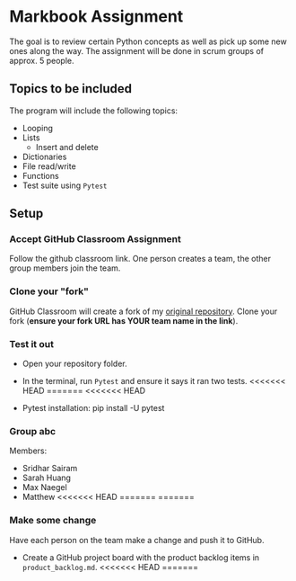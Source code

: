 # Markbook Assignment
The goal is to review certain Python concepts as well as pick up some new ones along the way. The assignment will be done in scrum groups of approx. 5 people.

## Topics to be included
The program will include the following topics:
- Looping
- Lists
  - Insert and delete
- Dictionaries
- File read/write
- Functions
- Test suite using `Pytest`


## Setup
### Accept GitHub Classroom Assignment
Follow the github classroom link. One person creates a team, the other group members join the team.

### Clone your "fork"
GitHub Classroom will create a fork of my [original repository](https://github.com/ICS4U-Gallo/markbook-assignment).  Clone your fork (**ensure your fork URL has YOUR team name in the link**).

### Test it out
- Open your repository folder.
- In the terminal, run `Pytest` and ensure it says it ran two tests.
<<<<<<< HEAD
=======
<<<<<<< HEAD

- Pytest installation: pip install -U pytest

### Group abc
Members:
- Sridhar Sairam
- Sarah Huang
- Max Naegel
- Matthew
<<<<<<< HEAD
=======
=======

### Make some change
Have each person on the team make a change and push it to GitHub.


- Create a GitHub project board with the product backlog items in `product_backlog.md`.
<<<<<<< HEAD
=======

